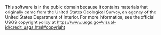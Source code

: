 This software is in the public domain because it contains materials that
originally came from the United States Geological Survey, an agency of the
United States Department of Interior. For more information, see the official
USGS copyright policy at
https://www.usgs.gov/visual-id/credit_usgs.html#copyright
